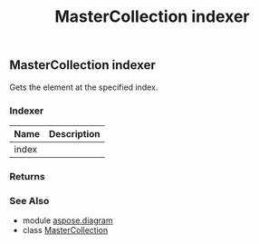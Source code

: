 ﻿---
title: MasterCollection indexer
second_title: Aspose.Diagram for Python via .NET API References
description: 
type: docs
weight: 100
url: /python-net/aspose.diagram/mastercollection/__getitem__/
is_root: false
---

## MasterCollection indexer


Gets the element at the specified index.
### Indexer
| Name | Description |
| :- | :- |
| index |  |


### Returns 




### See Also
* module [aspose.diagram](../../)
* class [MasterCollection](/diagram/python-net/aspose.diagram/mastercollection)

